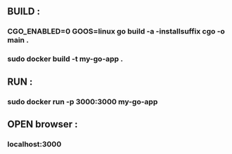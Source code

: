 ## BUILD :
### CGO_ENABLED=0 GOOS=linux go build -a -installsuffix cgo -o main .
### sudo docker build -t my-go-app .

## RUN :
### sudo docker run -p 3000:3000 my-go-app

## OPEN browser :
### localhost:3000
